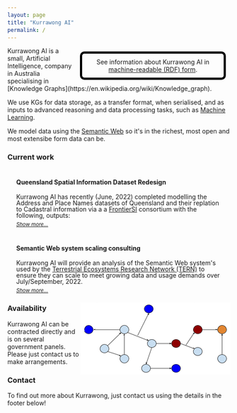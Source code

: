 ```yaml
---
layout: page
title: "Kurrawong AI"
permalink: /
---
```

<div style="float:right; width: 300px; padding: 10px; margin: 10px; border:solid 5px black; border-radius: 10px; text-align:center;">
See information about Kurrawong AI in <a href="http://localhost:4000/.ttl">machine-readable (RDF) form</a>.
</div>
Kurrawong AI is a small, Artificial Intelligence, company in Australia specialising in [Knowledge Graphs](https://en.wikipedia.org/wiki/Knowledge_graph). 

We use KGs for data storage, as a transfer format, when serialised, and as inputs to advanced reasoning and data processing tasks, such as [Machine Learning](https://en.wikipedia.org/wiki/Machine_learning).

We model data using the [Semantic Web](https://www.w3.org/standards/semanticweb/) so it's in the richest, most open and most extensibe form data can be.

<h3>Current work</h3>

<section>
  <div class="content hideContent">
    <h4>Queensland Spatial Information Dataset Redesign</h4>
    <p>Kurrawong AI has recently (June, 2022) completed modelling the Address and Place Names datasets of Queensland and their replation to Cadastral information via a a <a href="https://frontiersi.com.au/">FrontierSI</a> consortium with the following, outputs:</p>
    <ul>
        <li>
            <a href="https://nicholascar.com/qsi-supermodel/supermodel.html">Queensland Spatial Information Supermodel</a>
            <ul><li>overarching framework linking the Address & Place Names models to Cadastral data</li></ul>
        </li>
        <li>
            <a href="https://nicholascar.com/anz-nat-addr-model-candidate/model.html">Candidate National Address Model</a>
            <ul>
                <li>aligns with ICSM <em>Addressing 2035 strategy</em>, national & international models</li>
                <li>provides graph and relational DB implementations of Qld testing data</li>
                <li>used by the Linked Data version of the G-NAF soon to be online via a <a href="https://www.ga.gov.au">Geoscience Australia</a> Foundational Spatial Data Framework initiative</li>
            </ul>
        </li>
        <li>
            <a href="https://w3id.org/profile/qsi-placenames">QSI Place Names Model</a>
            <ul><li>A profile of the ANZ National Address Model and the Place Names Ontology for the representation of Place Names in Queensland</li></ul>
        </li>
    </ul>
  </div>
  <a class="show-more" href="#">Show more...</a>
</section>

<section>
  <div class="content hideContent">
    <h4>Semantic Web system scaling consulting</h4>
    <p>Kurrawong AI will provide an analysis of the Semantic Web system's used by the <a href="https://www.tern.org.au">Terrestrial Ecosystems Research Network (TERN)</a> to ensure they can scale to meet growing data and usage demands over July/September, 2022.</p>
    <p>TERN are perhaps the most "Semantic Web native" government/educational unit in Australia and to work with them is an honour.</p>
  </div>
  <a class="show-more" href="#">Show more...</a>
</section>

<img id="graph" src="style/graph.png" style="float:right;" />

### Availability 

Kurrawong AI can be contracted directly and is on several government panels. Please just contact us to make arrangements.

### Contact

To find out more about Kurrawong, just contact us using the details in the footer below!


<script>
    var elements = document.getElementsByClassName("show-more");

    var click_event = function() {
            var linkText = this.innerHTML.toUpperCase();
        if (linkText === "SHOW MORE...") {
                this.innerHTML = "Show less";
            this.previousElementSibling.classList.remove("hideContent");
            this.previousElementSibling.classList.add("showContent");

        }
        else {
                this.innerHTML = "Show more...";
            this.previousElementSibling.classList.remove("showContent");
            this.previousElementSibling.classList.add("hideContent");
        }
    };

    for (var i = 0; i < elements.length; i++) {
        elements[i].addEventListener('click', click_event, false);
    }
</script>

<style>
    section {
        margin: 20px;
    }
    .hideContent {
        overflow: hidden;
        line-height: 1em;
        height: 8em;
    }
    .showContent {
        line-height: 1.5em;
        height: auto;
    }
    .show-more {
        padding-top: 15px;
        text-align: center;
        font-size: smaller;
        font-style: italic;
    }    
</style>